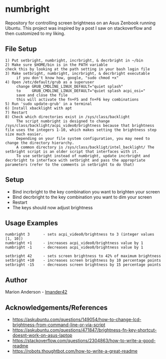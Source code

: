 # numbright

Repository for controlling screen brightness on an Asus Zenbook running Ubuntu. This project was inspired by a post I saw on stackoverflow and then customized to my liking.  

## File Setup
    1) Put setbright, numbright, incrbright, & decrbright in ~/bin  
    2) Make sure $HOME/bin is in the PATH variable  
	check this by looking at the path setting in your bash login file  
    3) Make setbright, numbright, incrbright, & decrbright executable  
         if you don't know how, google, "sudo chmod +x"  
    4) Open /etc/default/grub as a superuser  
         change GRUB_CMDLINE_LINUX_DEFAULT="quiet splash"  
         to     GRUB_CMDLINE_LINUX_DEFAULT="quiet splash acpi_osi="  
         save and close the file  
         this will activate the fn+F5 and fn+F6 key combinations  
    5) Run 'sudo update-grub' in a terminal
    6) Install xbacklight with apt
    7) Restart  
    8) Check which directories exist in /sys/class/backlight  
         The script numbright is designed to change /sys/class/backlight/acpi_video0/brightness because that brightness file uses the integers 1-10, which makes setting the brightness step size much easier.   
         Depending on your file system configuration, you may need to change the directory hierarchy.  
         A common directory is /sys/class/backligt/intel_backlight/ The setbright script is an older script that interfaces with it.  
         To use setbright instead of numbright, update incrbright and decrbright to interface with setbright and pass the appropriate parameters (refer to the comments in setbright to do that)  
    
    
## Setup
 * Bind incrbright to the key combination you want to brighten your screen  
 * Bind decrbright to the key combination you want to dim your screen  
 * Restart  
 *   The keys should now adjust brightness  

## Usage Examples

```
numbright 3      - sets acpi_video0/brightness to 3 (integer values [1, 10])
numbright +1     - increases acpi_video0/brightness value by 1
numbright -1     - decreases acpi_video0/brightness value by 1

setbright 42     - sets screen brightness to 42% of maximum brightness
setbright +10    - increases screen brightness by 10 percentage points
setbright -15    - decreases screen brightness by 15 percentage points
```

## Author

Marion Anderson - [lmander42](https://github.com/lmander42)

## Acknowledgements/References
 * https://askubuntu.com/questions/149054/how-to-change-lcd-brightness-from-command-line-or-via-script
  * https://askubuntu.com/questions/471847/brightness-fn-key-shortcut-doesnt-work-on-asus-laptop
 * https://stackoverflow.com/questions/2304863/how-to-write-a-good-readme
 * https://robots.thoughtbot.com/how-to-write-a-great-readme
